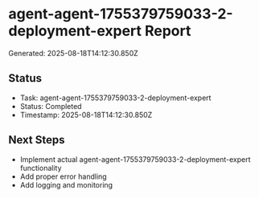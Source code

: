 # agent-agent-1755379759033-2-deployment-expert Report

Generated: 2025-08-18T14:12:30.850Z

## Status
- Task: agent-agent-1755379759033-2-deployment-expert
- Status: Completed
- Timestamp: 2025-08-18T14:12:30.850Z

## Next Steps
- Implement actual agent-agent-1755379759033-2-deployment-expert functionality
- Add proper error handling
- Add logging and monitoring
